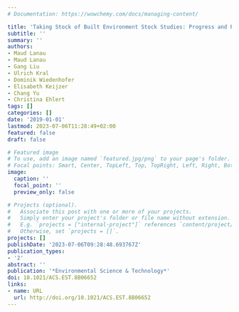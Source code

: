 ```yaml
---
# Documentation: https://wowchemy.com/docs/managing-content/

title: 'Taking Stock of Built Environment Stock Studies: Progress and Prospects'
subtitle: ''
summary: ''
authors:
- Maud Lanau
- Maud Lanau
- Gang Liu
- Ulrich Kral
- Dominik Wiedenhofer
- Elisabeth Keijzer
- Chang Yu
- Christina Ehlert
tags: []
categories: []
date: '2019-01-01'
lastmod: 2023-07-06T11:28:49+02:00
featured: false
draft: false

# Featured image
# To use, add an image named `featured.jpg/png` to your page's folder.
# Focal points: Smart, Center, TopLeft, Top, TopRight, Left, Right, BottomLeft, Bottom, BottomRight.
image:
  caption: ''
  focal_point: ''
  preview_only: false

# Projects (optional).
#   Associate this post with one or more of your projects.
#   Simply enter your project's folder or file name without extension.
#   E.g. `projects = ["internal-project"]` references `content/project/deep-learning/index.md`.
#   Otherwise, set `projects = []`.
projects: []
publishDate: '2023-07-06T09:28:48.693767Z'
publication_types:
- '2'
abstract: ''
publication: '*Environmental Science & Technology*'
doi: 10.1021/ACS.EST.8B06652
links:
- name: URL
  url: http://doi.org/10.1021/ACS.EST.8B06652
---
```

